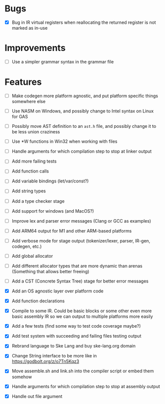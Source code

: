 # Bugs
- [x] Bug in IR virtual registers when reallocating the returned register is not marked as in-use

# Improvements
- [ ] Use a simpler grammar syntax in the grammar file

# Features
- [ ] Make codegen more platform agnostic, and put platform specific things somewhere else
- [ ] Use NASM on Windows, and possibly change to Intel syntax on Linux for GAS
- [ ] Possibly move AST definition to an `ast.h` file, and possibly change it to be less union craziness
- [ ] Use *W functions in Win32 when working with files
- [ ] Handle arguments for which compilation step to stop at linker output
- [ ] Add more failing tests
- [ ] Add function calls
- [ ] Add variable bindings (let/var/const?)
- [ ] Add string types
- [ ] Add a type checker stage
- [ ] Add support for windows (and MacOS?)
- [ ] Improve lex and parser error messages (Clang or GCC as examples)
- [ ] Add ARM64 output for M1 and other ARM-based platforms
- [ ] Add verbose mode for stage output (tokenizer/lexer, parser, IR-gen, codegen, etc.)
- [ ] Add global allocator
- [ ] Add different allocator types that are more dynamic than arenas (Something that allows better freeing)
- [ ] Add a CST (Concrete Syntax Tree) stage for better error messages

- [X] Add an OS agnostic layer over platform code
- [X] Add function declarations
- [x] Compile to some IR. Could be basic blocks or some other even more basic assembly IR so we can output to multiple platforms more easily
- [X] Add a few tests (find some way to test code coverage maybe?)
- [X] Add test system with succeeding and failing files testing output
- [X] Rebrand language to Ske Lang and buy ske-lang.org domain
- [X] Change String interface to be more like in https://godbolt.org/z/o7Tn5Kqz3
- [X] Move assemble.sh and link.sh into the compiler script or embed them somehow
- [X] Handle arguments for which compilation step to stop at assembly output
- [X] Handle out file argument
